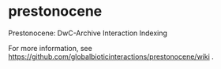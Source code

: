 # prestonocene
Prestonocene: DwC-Archive Interaction Indexing

For more information, see https://github.com/globalbioticinteractions/prestonocene/wiki .
